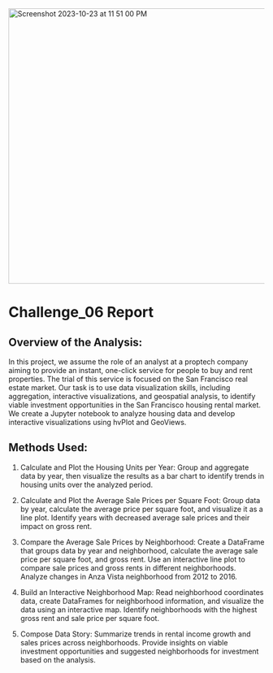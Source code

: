 <img width="542" alt="Screenshot 2023-10-23 at 11 51 00 PM" src="https://github.com/P4RASTOO/Challenge_06/assets/132952512/ae15f02f-dab8-46ad-ae0c-fe1627f7bfe9">

# Challenge_06 Report
## Overview of the Analysis:
In this project, we assume the role of an analyst at a proptech company aiming to provide an instant, one-click service for people to buy and rent properties. The trial of this service is focused on the San Francisco real estate market. Our task is to use data visualization skills, including aggregation, interactive visualizations, and geospatial analysis, to identify viable investment opportunities in the San Francisco housing rental market. We create a Jupyter notebook to analyze housing data and develop interactive visualizations using hvPlot and GeoViews.

## Methods Used:
1) Calculate and Plot the Housing Units per Year:
Group and aggregate data by year, then visualize the results as a bar chart to identify trends in housing units over the analyzed period.

2) Calculate and Plot the Average Sale Prices per Square Foot: Group data by year, calculate the average price per square foot, and visualize it as a line plot. Identify years with decreased average sale prices and their impact on gross rent.

3) Compare the Average Sale Prices by Neighborhood: Create a DataFrame that groups data by year and neighborhood, calculate the average sale price per square foot, and gross rent. Use an interactive line plot to compare sale prices and gross rents in different neighborhoods. Analyze changes in Anza Vista neighborhood from 2012 to 2016.

4) Build an Interactive Neighborhood Map: Read neighborhood coordinates data, create DataFrames for neighborhood information, and visualize the data using an interactive map. Identify neighborhoods with the highest gross rent and sale price per square foot.

5) Compose Data Story: Summarize trends in rental income growth and sales prices across neighborhoods. Provide insights on viable investment opportunities and suggested neighborhoods for investment based on the analysis.
